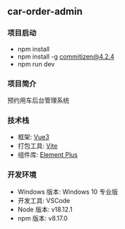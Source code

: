## car-order-admin

### 项目启动

- npm install
- npm install -g commitizen@4.2.4
- npm run dev

### 项目简介

预约用车后台管理系统

### 技术栈

- 框架: [Vue3](https://cn.vuejs.org/)
- 打包工具: [Vite](https://cn.vitejs.dev/)
- 组件库: [Element Plus](https://element-plus.org/zh-CN/)

### 开发环境

- Windows 版本: Windows 10 专业版
- 开发工具: VSCode
- Node 版本: v18.12.1
- npm 版本: v8.17.0
